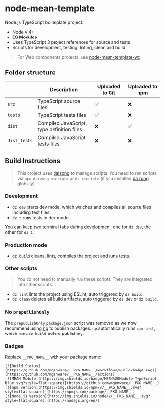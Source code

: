 # node-mean-template

Node.js TypeScript boilerplate project.

- Node v14+
- **ES Modules**
- Uses TypeScript 3 project references for source and tests
- Scripts for development, testing, linting, clean and build

> For Web components projects, see [node-mean-template-wc](https://github.com/mgenware/node-mean-template-wc)

## Folder structure

|              | Description                                | Uploaded to Git | Uploaded to npm |
| ------------ | ------------------------------------------ | --------------- | --------------- |
| `src`        | TypeScript source files                    | ✅              | ❌              |
| `tests`      | TypeScript tests files                     | ✅              | ❌              |
| `dist`       | Compiled JavaScript, type definition files | ❌              | ✅              |
| `dist_tests` | Compiled JavaScript tests files            | ❌              | ❌              |

## Build Instructions

> This project uses [daizong](https://github.com/mgenware/daizong) to manage scripts. You need to run scripts via `npx daizong <script>` or `dz <script>` (if you installed [daizong](https://github.com/mgenware/daizong) globally).

### Development

- `dz dev` starts dev mode, which watches and compiles all source files including test files.
- `dz t` runs tests in dev mode.

You can keep two terminal tabs during development, one for `dz dev`, the other for `dz t`.

### Production mode

- `dz build` cleans, lints, compiles the project and runs tests.

### Other scripts

> You do not need to manually run these scripts. They are integrated into other scripts.

- `dz lint` lints the project using ESLint, auto triggered by `dz build`.
- `dz clean` deletes all build artifacts, auto triggered by `dz dev` or `dz build`.

### No `prepublishOnly`

The `prepublishOnly` `package.json` script was removed as we now recommend using [np](https://github.com/sindresorhus/np) to publish packages. `np` automatically runs `npm test`, which runs `dz build` before publishing.

### Badges

Replace `__PKG_NAME__` with your package name:

```
[![Build Status](https://github.com/mgenware/__PKG_NAME__/workflows/Build/badge.svg)](https://github.com/mgenware/__PKG_NAME__/actions)
[![MEAN Module](https://img.shields.io/badge/MEAN%20Module-TypeScript-blue.svg?style=flat-square)](https://github.com/mgenware/__PKG_NAME__)
[![npm version](https://img.shields.io/npm/v/__PKG_NAME__.svg?style=flat-square)](https://npmjs.com/package/__PKG_NAME__)
[![Node.js Version](http://img.shields.io/node/v/__PKG_NAME__.svg?style=flat-square)](https://nodejs.org/en/)
```
